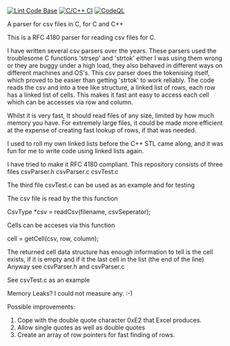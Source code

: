[![Lint Code Base](https://github.com/ChrisMcGowanAu/csvParser/actions/workflows/super-linter.yml/badge.svg)](https://github.com/ChrisMcGowanAu/csvParser/actions/workflows/super-linter.yml)
[![C/C++ CI](https://github.com/ChrisMcGowanAu/csvParser/actions/workflows/c-cpp.yml/badge.svg)](https://github.com/ChrisMcGowanAu/csvParser/actions/workflows/c-cpp.yml)
[![CodeQL](https://github.com/ChrisMcGowanAu/csvParser/actions/workflows/github-code-scanning/codeql/badge.svg)](https://github.com/ChrisMcGowanAu/csvParser/actions/workflows/github-code-scanning/codeql)


A parser for csv files in C, for C and C++

This is a RFC 4180  parser for reading csv files for C.

I have written several csv parsers over the years. These parsers used the troublesome C functions 'strsep' and 'strtok'
either I was using them wrong or they are buggy under a high load, they also behaved in different ways on different machines
and OS's. This csv parser does the tokenising itself, which proved to be easier than getting 'strtok' to work reliably.
The code reads the csv and into a tree like structure, a linked list of rows, each row has a linked list of cells. This makes it fast ant easy to access each cell which can be accesses via row and column.

Whilst it is very fast, It should read files of any size, limited by how much memory you have. For extremely large files, it could be made more efficient at the expense of creating fast lookup of rows, if that was needed.

I used to roll my own linked lists before the C++ STL came along, and it was fun for me to write code using linked lists again. 

I have tried to make it RFC 4180 compliant. 
This repository consists of three files
csvParser.h
csvParser.c
csvTest.c

The third file csvTest.c can be used as an example and for testing

The csv file is read by the this function

CsvType *csv = readCsv(filename, csvSeperator);

Cells can be acceses via this function
    
cell = getCell(csv, row, column);

The returned cell data structure has enough information to tell is the cell exists, if it is empty and if it the last cell in the list (the end of the line)
Anyway see csvParser.h and csvParser.c

See csvTest.c as an example

Memory Leaks? I could not measure any. :-) 

Possible improvements:
1) Cope with the double quote character 0xE2 that Excel produces.
2) Allow single quotes as well as double quotes
3) Create an array of row pointers for fast finding of rows.
